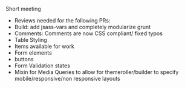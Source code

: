 Short meeting
* Reviews needed for the following PRs:
 * Build: add jsass-vars and completely modularize grunt
 * Comments: Comments are now CSS compliant/ fixed typos
 * Table Styling
* Items available for work
 * Form elements
 * buttons
 * Form Validation states
 * Mixin for Media Queries to allow for themeroller/builder to specify mobile/responsive/non responsive layouts
 
